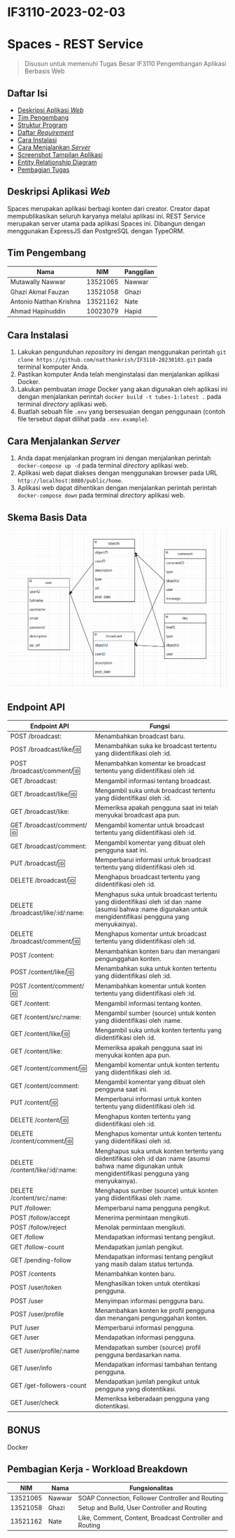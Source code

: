 # IF3110-2023-02-03
# Spaces - REST Service

> Disusun untuk memenuhi Tugas Besar IF3110 Pengembangan Aplikasi Berbasis Web

## Daftar Isi

-   [Deskripsi Aplikasi _Web_](#deskripsi-aplikasi-web)
-   [Tim Pengembang](#tim-pengembang)
-   [Struktur Program](#struktur-program)
-   [Daftar _Requirement_](#daftar-requirement)
-   [Cara Instalasi](#cara-instalasi)
-   [Cara Menjalankan _Server_](#cara-menjalankan-server)
-   [Screenshot Tampilan Aplikasi](#screenshot-tampilan-aplikasi)
-   [Entity Relationship Diagram](#entity-relationship-diagram)
-   [Pembagian Tugas](#pembagian-tugas)

## Deskripsi Aplikasi _Web_

Spaces merupakan aplikasi berbagi konten dari creator. Creator dapat mempublikasikan seluruh karyanya melalui aplikasi ini. REST Service merupakan server utama pada aplikasi Spaces ini. Dibangun dengan menggunakan ExpressJS dan PostgreSQL dengan TypeORM. 

## Tim Pengembang

| Nama                        | NIM      | Panggilan |
| ----------------------      | -------- | --------- |
| Mutawally Nawwar            | 13521065 | Nawwar    |
| Ghazi Akmal Fauzan          | 13521058 | Ghazi  |
| Antonio Natthan Krishna     | 13521162 | Nate    |
| Ahmad Hapinuddin    | 10023079 | Hapid     |

## Cara Instalasi

1. Lakukan pengunduhan _repository_ ini dengan menggunakan perintah `git clone https://github.com/natthankrish/IF3110-20230103.git` pada terminal komputer Anda.
2. Pastikan komputer Anda telah menginstalasi dan menjalankan aplikasi Docker.
3. Lakukan pembuatan _image_ Docker yang akan digunakan oleh aplikasi ini dengan menjalankan perintah `docker build -t tubes-1:latest .` pada terminal _directory_ aplikasi web.
4. Buatlah sebuah file `.env` yang bersesuaian dengan penggunaan (contoh file tersebut dapat dilihat pada `.env.example`).

## Cara Menjalankan _Server_

1. Anda dapat menjalankan program ini dengan menjalankan perintah `docker-compose up -d` pada terminal _directory_ aplikasi web.
2. Aplikasi web dapat diakses dengan menggunakan browser pada URL `http://localhost:8080/public/home`.
3. Aplikasi web dapat dihentikan dengan menjalankan perintah perintah `docker-compose down` pada terminal _directory_ aplikasi web.

## Skema Basis Data
![Scheme](scheme.png)

## Endpoint API
| Endpoint API | Fungsi|
|--------------|-------|
| POST /broadcast: | Menambahkan broadcast baru. |
| POST /broadcast/like/:id: | Menambahkan suka ke broadcast tertentu yang diidentifikasi oleh :id.|
| POST /broadcast/comment/:id: | Menambahkan komentar ke broadcast tertentu yang diidentifikasi oleh :id. |
| GET /broadcast: | Mengambil informasi tentang broadcast. |
| GET /broadcast/like/:id: | Mengambil suka untuk broadcast tertentu yang diidentifikasi oleh :id. | 
| GET /broadcast/like: | Memeriksa apakah pengguna saat ini telah menyukai broadcast apa pun. |
| GET /broadcast/comment/:id: | Mengambil komentar untuk broadcast tertentu yang diidentifikasi oleh :id. |
| GET /broadcast/comment: | Mengambil komentar yang dibuat oleh pengguna saat ini.
PUT /broadcast/:id: | Memperbarui informasi untuk broadcast tertentu yang diidentifikasi oleh :id. |
| DELETE /broadcast/:id: | Menghapus broadcast tertentu yang diidentifikasi oleh :id. |
| DELETE /broadcast/like/:id/:name: | Menghapus suka untuk broadcast tertentu yang diidentifikasi oleh :id dan :name (asumsi bahwa :name digunakan untuk mengidentifikasi pengguna yang menyukainya). |
| DELETE /broadcast/comment/:id: | Menghapus komentar untuk broadcast tertentu yang diidentifikasi oleh :id. |
| POST /content: | Menambahkan konten baru dan menangani pengunggahan konten.| 
| POST /content/like/:id: | Menambahkan suka untuk konten tertentu yang diidentifikasi oleh :id.| 
| POST /content/comment/:id: | Menambahkan komentar untuk konten tertentu yang diidentifikasi oleh :id.| 
| GET /content: | Mengambil informasi tentang konten.| 
| GET /content/src/:name: | Mengambil sumber (source) untuk konten yang diidentifikasi oleh :name.| 
| GET /content/like/:id: | Mengambil suka untuk konten tertentu yang diidentifikasi oleh :id. | 
| GET /content/like: | Memeriksa apakah pengguna saat ini menyukai konten apa pun. | 
| GET /content/comment/:id: | Mengambil komentar untuk konten tertentu yang diidentifikasi oleh :id. | 
| GET /content/comment: | Mengambil komentar yang dibuat oleh pengguna saat ini.| 
| PUT /content/:id: | Memperbarui informasi untuk konten tertentu yang diidentifikasi oleh :id.| 
| DELETE /content/:id: | Menghapus konten tertentu yang diidentifikasi oleh :id.
| DELETE /content/comment/:id: | Menghapus komentar untuk konten tertentu yang diidentifikasi oleh :id.
| DELETE /content/like/:id/:name: | Menghapus suka untuk konten tertentu yang diidentifikasi oleh :id dan :name (asumsi bahwa :name digunakan untuk mengidentifikasi pengguna yang menyukainya).
| DELETE /content/src/:name: | Menghapus sumber (source) untuk konten yang diidentifikasi oleh :name.
| PUT /follower: | Memperbarui nama pengguna pengikut.
| POST /follow/accept | Menerima permintaan mengikuti.
| POST /follow/reject | Menolak permintaan mengikuti.
| GET /follow | Mendapatkan informasi tentang pengikut.
| GET /follow-count |  Mendapatkan jumlah pengikut.
| GET /pending-follow | Mendapatkan informasi tentang pengikut yang masih dalam status tertunda.
| POST /contents | Menambahkan konten baru.
| POST /user/token | Menghasilkan token untuk otentikasi pengguna.
| POST /user | Menyimpan informasi pengguna baru.
| POST /user/profile | Menambahkan konten ke profil pengguna dan menangani pengunggahan konten.
| PUT /user| Memperbarui informasi pengguna.
| GET /user| Mendapatkan informasi pengguna.
| GET /user/profile/:name| Mendapatkan sumber (source) profil pengguna berdasarkan nama.
| GET /user/info| Mendapatkan informasi tambahan tentang pengguna.
| GET /get-followers-count| Mendapatkan jumlah pengikut untuk pengguna yang diotentikasi.
| GET /user/check| Memeriksa keberadaan pengguna yang diotentikasi.

## BONUS
Docker 

## **Pembagian Kerja - Workload Breakdown**

| NIM                | Nama            | Fungsionalitas                            |
| ------------------ | --------------- |------------------------------------------ |
| 13521065           | Nawwar           | SOAP Connection, Follower Controller and Routing                        |
| 13521058           | Ghazi            | Setup and Build, User Controller and Routing                  |
| 13521162           | Nate             | Like, Comment, Content, Broadcast Controller and Routing |

